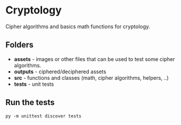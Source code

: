 # Cryptology

Cipher algorithms and basics math functions for cryptology.

## Folders

* **assets** - images or other files that can be used to test some cipher algorithms.
* **outputs** - ciphered/deciphered assets
* **src** - functions and classes (math, cipher algorithms, helpers, ..)
* **tests** - unit tests

## Run the tests

```
py -m unittest discover tests
```
